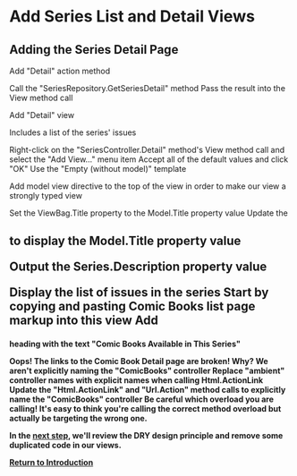 
# Add Series List and Detail Views

## Adding the Series Detail Page

Add "Detail" action method

Call the "SeriesRepository.GetSeriesDetail" method
Pass the result into the View method call

Add "Detail" view

Includes a list of the series' issues

Right-click on the "SeriesController.Detail" method's View method call and select the "Add View…" menu item
  Accept all of the default values and click "OK"
  Use the "Empty (without model)" template

Add model view directive to the top of the view in order to make our view a strongly typed view

Set the ViewBag.Title property to the Model.Title property value
Update the <h2> to display the Model.Title property value

Output the Series.Description property value

Display the list of issues in the series
  Start by copying and pasting Comic Books list page markup into this view
  Add <h4> heading with the text "Comic Books Available in This Series"

Oops! The links to the Comic Book Detail page are broken!
  Why? We aren't explicitly naming the "ComicBooks" controller
  Replace "ambient" controller names with explicit names when calling Html.ActionLink
  Update the "Html.ActionLink" and "Url.Action" method calls to explicitly name the "ComicBooks" controller
    Be careful which overload you are calling! It's easy to think you're calling the correct method overload but actually be targeting the wrong one.

In the [next step](06-removing-duplicated-view-code.md), we'll review the DRY design principle and remove some duplicated code in our views.

[Return to Introduction](README.md)
